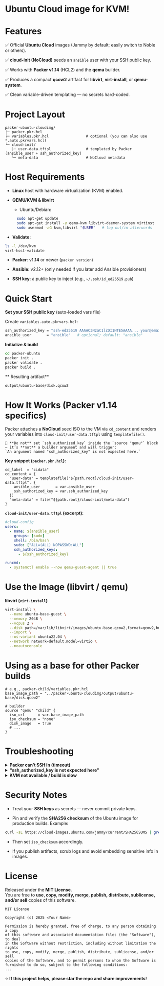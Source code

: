 # Ubuntu Cloud image for KVM!
# Features


✅ Official **Ubuntu Cloud** images (Jammy by default; easily switch to Noble or others).
    
✅ **cloud-init (NoCloud)** seeds an `ansible` user with your SSH public key.
    
✅ Works with **Packer v1.14** (HCL2) and the **qemu** builder.
    
✅ Produces a compact **qcow2** artifact for **libvirt**, **virt-install**, or **qemu-system**.
    
✅ Clean variable-driven templating — no secrets hard-coded.


# Project Layout

```hcl
packer-ubuntu-cloudimg/
├─ packer.pkr.hcl
├─ variables.pkr.hcl                 # optional (you can also use *.auto.pkrvars.hcl)
└─ cloud-init/
   ├─ user-data.tftpl                # templated by Packer (ansible_user + ssh_authorized_key)
   └─ meta-data                      # NoCloud metadata
```

# Host Requirements

-   **Linux** host with hardware virtualization (KVM) enabled.
    
-   **QEMU/KVM & libvirt**
    
    -   Ubuntu/Debian:
    ``` sh
	  sudo apt-get update
	  sudo apt-get install -y qemu-kvm libvirt-daemon-system virtinst
	  sudo usermod -aG kvm,libvirt "$USER"   # log out/in afterwards

    ```
   -   **Validate:**
   ``` sh
   ls -l /dev/kvm
   virt-host-validate

   ```
-   **Packer**: v**1.14** or newer (`packer version`)
    
-   **Ansible**: v2.12+ (only needed if you later add Ansible provisioners)
    
-   **SSH key**: a public key to inject (e.g., `~/.ssh/id_ed25519.pub`)


# Quick Start

**Set your SSH public key** (auto-loaded vars file)

Create `variables.auto.pkrvars.hcl`:
```bash
ssh_authorized_key = "ssh-ed25519 AAAAC3NzaC1lZDI1NTE5AAAA... your@email"
ansible_user       = "ansible"   # optional; default: "ansible"
```
**Initialize & build**
```bash
cd packer-ubuntu
packer init .
packer validate .
packer build .

```
** Resulting artifact**
```bash
output/ubuntu-base/disk.qcow2
```

# How It Works (Packer v1.14 specifics)
Packer attaches a **NoCloud** seed ISO to the VM via `cd_content` and renders your variables into `cloud-init/user-data.tftpl` using `templatefile()`.
```
🔴 **Do not** set `ssh_authorized_key` inside the `source "qemu"` block — it’s **not** a builder argument and will trigger:  
`An argument named "ssh_authorized_key" is not expected here.`
```
**Key snippet (`packer.pkr.hcl`):**
```hcl
cd_label  = "cidata"
cd_content = {
  "user-data" = templatefile("${path.root}/cloud-init/user-data.tftpl", {
    ansible_user       = var.ansible_user
    ssh_authorized_key = var.ssh_authorized_key
  })
  "meta-data" = file("${path.root}/cloud-init/meta-data")
}
```
**`cloud-init/user-data.tftpl` (excerpt):**
```yaml
#cloud-config
users:
  - name: ${ansible_user}
    groups: [sudo]
    shell: /bin/bash
    sudo: ["ALL=(ALL) NOPASSWD:ALL"]
    ssh_authorized_keys:
      - ${ssh_authorized_key}

runcmd:
  - systemctl enable --now qemu-guest-agent || true
```

# Use the Image (libvirt / qemu)
**libvirt (`virt-install`)**
```bash
virt-install \
  --name ubuntu-base-guest \
  --memory 2048 \
  --vcpus 2 \
  --disk path=/var/lib/libvirt/images/ubuntu-base.qcow2,format=qcow2,bus=virtio \
  --import \
  --os-variant ubuntu22.04 \
  --network network=default,model=virtio \
  --noautoconsole
```

# Using as a base for other Packer builds
```hcl
# e.g., packer-child/variables.pkr.hcl
base_image_path = "../packer-ubuntu-cloudimg/output/ubuntu-base/disk.qcow2"

# builder
source "qemu" "child" {
  iso_url      = var.base_image_path
  iso_checksum = "none"
  disk_image   = true
  # ...
}
```

# Troubleshooting
<details> <summary><strong>Packer can’t SSH in (timeout)</strong></summary>

-   Check cloud-init logs: `/var/log/cloud-init.log`, `/var/log/cloud-init-output.log`
    
-   Ensure your **public key** in `variables.auto.pkrvars.hcl` matches the private key used by your SSH agent.
    
-   Increase `ssh_timeout` and `ssh_handshake_attempts` in the builder if your host is slow.
    

</details> <details> <summary><strong>“ssh_authorized_key is not expected here”</strong></summary>

You placed `ssh_authorized_key` inside the `source "qemu"` block.  
Remove it there — set it as a **variable**, and reference it only inside `templatefile(...)` for `cd_content`.

</details> <details> <summary><strong>KVM not available / build is slow</strong></summary>

-   Ensure virtualization is enabled in BIOS/UEFI.
    
-   Verify `/dev/kvm` exists and your user is in `kvm` and `libvirt` groups (log out/in after adding).
    

</details>

# Security Notes
-   Treat your **SSH keys** as secrets — never commit private keys.
    
-   Pin and verify the **SHA256 checksum** of the Ubuntu image for production builds. Example:
```sh
curl -sL https://cloud-images.ubuntu.com/jammy/current/SHA256SUMS | grep server-cloudimg-amd64.img

```
-   Then set `iso_checksum` accordingly.
    
-   If you publish artifacts, scrub logs and avoid embedding sensitive info in images.

# License
Released under the **MIT License**.  
You are free to **use, copy, modify, merge, publish, distribute, sublicense, and/or sell** copies of this software.
```vbnet
MIT License

Copyright (c) 2025 <Your Name>

Permission is hereby granted, free of charge, to any person obtaining a copy
of this software and associated documentation files (the "Software"), to deal
in the Software without restriction, including without limitation the rights
to use, copy, modify, merge, publish, distribute, sublicense, and/or sell
copies of the Software, and to permit persons to whom the Software is
furnished to do so, subject to the following conditions:
...
```

⭐ **If this project helps, please star the repo and share improvements!**
